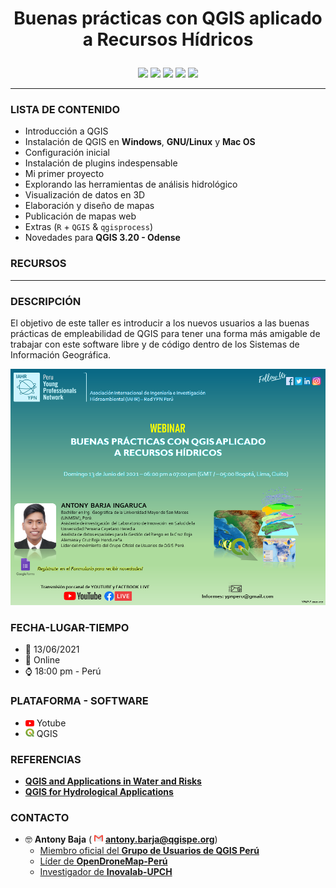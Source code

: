 <h1><p align = "center"><b>Buenas prácticas con QGIS aplicado a Recursos Hídricos</b></p></h1>
<p align="center">
  <img href="https://github.com/pigreco/workshop-estate-gis-2021/discussions" src="https://img.shields.io/badge/discussioni-partecipa-brightgreen?style=for-the-badge&logo=github"/>
  <img href="https://github.com/pigreco/workshop-estate-gis-2021/discussions" src="https://img.shields.io/badge/QGISPeru-%23FF0000.svg?&style=for-the-badge&logo=qgis&logoColor=white"/>
  <img href = "https://www.linkedin.com/in/antonybarja/" src="https://img.shields.io/badge/linkedin-%230077B5.svg?&style=for-the-badge&logo=linkedin&logoColor=white">
  <img src="https://img.shields.io/badge/twitter-%231DA1F2.svg?&style=for-the-badge&logo=twitter&logoColor=white">
  <img src="https://img.shields.io/badge/youtube-%23FF0000.svg?&style=for-the-badge&logo=youtube&logoColor=white" href="https://www.youtube.com/channel/UCuWvYTTYCZBmbDoEbsY2MSw"/>
</p>

---

### **LISTA DE CONTENIDO**
 - Introducción a QGIS
 - Instalación de QGIS en **Windows**, **GNU/Linux** y **Mac
  OS**
 - Configuración inicial
 - Instalación de plugins indespensable
 - Mi primer proyecto
 - Explorando las herramientas de análisis hidrológico
 - Visualización de datos en 3D
 - Elaboración y diseño de mapas
 - Publicación de mapas web
 - Extras (`R` + `QGIS` &  `qgisprocess`)
 - Novedades para **QGIS 3.20 - Odense**

### **RECURSOS**



---
### **DESCRIPCIÓN**

El objetivo de este taller es introducir a los nuevos usuarios a las buenas prácticas de empleabilidad de QGIS para tener una forma más amigable de trabajar con este software libre y de código dentro de los Sistemas de Información Geográfica.

![](./img/flyer.png)


### **FECHA-LUGAR-TIEMPO**
 * 📅 13/06/2021
 * 🔵 Online
 * ⌚ 18:00 pm - Perú


### **PLATAFORMA - SOFTWARE**
 * <img src="./img/youtube.png" height=10> Yotube
 * <img src="./img/qgis.png" height=14> QGIS


### **REFERENCIAS**

 * [**QGIS and Applications in Water and Risks**](https://www.wiley.com/en-cr/QGIS+and+Applications+in+Water+and+Risks-p-9781786302717)
 * [**QGIS for Hydrological Applications**](https://locatepress.com/hyd)

### **CONTACTO**
* 🤓 **Antony Baja** ( <img src="./img/email.png" height=14> <b>antony.barja@qgispe.org</b>)
  - [Miembro oficial del **Grupo de Usuarios de QGIS Perú**](https://github.com/qgispe)
  - [Líder de **OpenDroneMap-Perú**](https://www.facebook.com/groups/1467793856763738)
  - [Investigador de **Inovalab-UPCH**](https://www.innovalab.info/)

